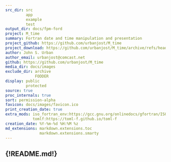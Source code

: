 ```yaml
---
src_dir: src
         app
         example
         test
output_dir: docs/fpm-ford
project: M_time
summary: Fortran date and time manipulation and presentation
project_github: https://github.com/urbanjost/M_time
project_download: https://github.com/urbanjost/M_time/archive/refs/heads/master.zip
author: John S. Urban
author_email: urbanjost@comcast.net
github: https://github.com/urbanjost/M_time
media_dir: docs/images
exclude_dir: archive
             FODDER
display: public
         protected
source: true
proc_internals: true
sort: permission-alpha
favicon: docs/images/favicon.ico
print_creation_date: true
extra_mods: iso_fortran_env:https://gcc.gnu.org/onlinedocs/gfortran/ISO_005fFORTRAN_005fENV.html
            tomlf:https://toml-f.github.io/toml-f
creation_date: %Y-%m-%d %H:%M %z
md_extensions: markdown.extensions.toc
               markdown.extensions.smarty
---
```

<!--
author_pic:
twitter:
website:
-->
{!README.md!}
---

